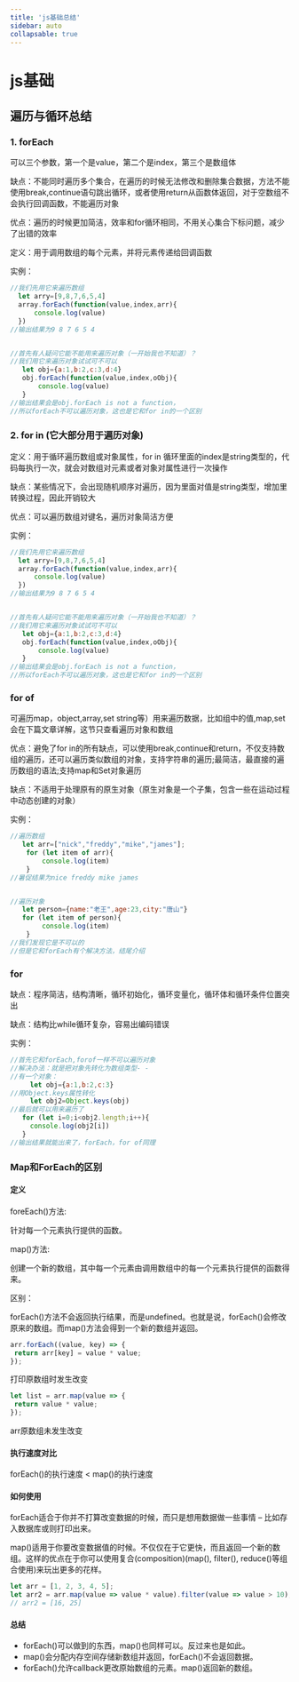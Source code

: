 ```yaml
---
title: 'js基础总结'
sidebar: auto
collapsable: true
---
```

# js基础

## 遍历与循环总结

### 1. forEach
可以三个参数，第一个是value，第二个是index，第三个是数组体

缺点：不能同时遍历多个集合，在遍历的时候无法修改和删除集合数据，方法不能使用break,continue语句跳出循环，或者使用return从函数体返回，对于空数组不会执行回调函数，不能遍历对象

优点：遍历的时候更加简洁，效率和for循环相同，不用关心集合下标问题，减少了出错的效率

定义：用于调用数组的每个元素，并将元素传递给回调函数

实例：
```js
//我们先用它来遍历数组
  let arry=[9,8,7,6,5,4]
  array.forEach(function(value,index,arr){
      console.log(value)
  })
//输出结果为9 8 7 6 5 4


//首先有人疑问它能不能用来遍历对象（一开始我也不知道）？
//我们用它来遍历对象试试可不可以
   let obj={a:1,b:2,c:3,d:4}
   obj.forEach(function(value,index,oObj){
       console.log(value)
   }
//输出结果会是obj.forEach is not a function，
//所以forEach不可以遍历对象，这也是它和for in的一个区别
```

### 2. for in (它大部分用于遍历对象)
定义：用于循环遍历数组或对象属性，for in 循环里面的index是string类型的，代码每执行一次，就会对数组对元素或者对象对属性进行一次操作

缺点：某些情况下，会出现随机顺序对遍历，因为里面对值是string类型，增加里转换过程，因此开销较大

优点：可以遍历数组对键名，遍历对象简洁方便

实例：
```js
//我们先用它来遍历数组
  let arry=[9,8,7,6,5,4]
  array.forEach(function(value,index,arr){
      console.log(value)
  })
//输出结果为9 8 7 6 5 4


//首先有人疑问它能不能用来遍历对象（一开始我也不知道）？
//我们用它来遍历对象试试可不可以
   let obj={a:1,b:2,c:3,d:4}
   obj.forEach(function(value,index,oObj){
       console.log(value)
   }
//输出结果会是obj.forEach is not a function，
//所以forEach不可以遍历对象，这也是它和for in的一个区别
```

### for of
可遍历map，object,array,set string等）用来遍历数据，比如组中的值,map,set会在下篇文章详解，这节只查看遍历对象和数组

优点：避免了for in的所有缺点，可以使用break,continue和return，不仅支持数组的遍历，还可以遍历类似数组的对象，支持字符串的遍历;最简洁，最直接的遍历数组的语法;支持map和Set对象遍历

缺点：不适用于处理原有的原生对象（原生对象是一个子集，包含一些在运动过程中动态创建的对象）

实例：
```js
//遍历数组
   let arr=["nick","freddy","mike","james"];
    for (let item of arr){
        console.log(item)
    }
//暑促结果为nice freddy mike james


//遍历对象
   let person={name:"老王",age:23,city:"唐山"}
   for (let item of person){
        console.log(item)
    }
//我们发现它是不可以的
//但是它和forEach有个解决方法，结尾介绍
```

### for
缺点：程序简洁，结构清晰，循环初始化，循环变量化，循环体和循环条件位置突出

缺点：结构比while循环复杂，容易出编码错误

实例：
```js
//首先它和forEach,forof一样不可以遍历对象
//解决办法：就是把对象先转化为数组类型- -
//有一个对象：
     let obj={a:1,b:2,c:3}
//用Object.keys属性转化
     let obj2=Object.keys(obj)
//最后就可以用来遍历了
   for (let i=0;i<obj2.length;i++){
     console.log(obj2[i])
   }
//输出结果就能出来了，forEach，for of同理
```

### Map和ForEach的区别
#### 定义
foreEach()方法:

针对每一个元素执行提供的函数。

map()方法:

创建一个新的数组，其中每一个元素由调用数组中的每一个元素执行提供的函数得来。

区别：

forEach()方法不会返回执行结果，而是undefined。也就是说，forEach()会修改原来的数组。而map()方法会得到一个新的数组并返回。
```js
arr.forEach((value, key) => {
 return arr[key] = value * value;
});
```
打印原数组时发生改变

```js
let list = arr.map(value => {
 return value * value;
});
```
arr原数组未发生改变

#### 执行速度对比
forEach()的执行速度 < map()的执行速度

#### 如何使用
forEach适合于你并不打算改变数据的时候，而只是想用数据做一些事情 – 比如存入数据库或则打印出来。

map()适用于你要改变数据值的时候。不仅仅在于它更快，而且返回一个新的数组。这样的优点在于你可以使用复合(composition)(map(), filter(), reduce()等组合使用)来玩出更多的花样。
```js
let arr = [1, 2, 3, 4, 5];
let arr2 = arr.map(value => value * value).filter(value => value > 10);
// arr2 = [16, 25]
```

#### 总结
* forEach()可以做到的东西，map()也同样可以。反过来也是如此。
* map()会分配内存空间存储新数组并返回，forEach()不会返回数据。
* forEach()允许callback更改原始数组的元素。map()返回新的数组。






